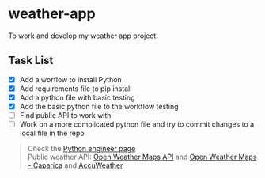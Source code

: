 # weather-app
To work and develop my weather app project. 

## Task List
- [x] Add a worflow to install Python
- [x] Add requirements file to pip install
- [x] Add a python file with basic testing
- [x] Add the basic python file to the workflow testing
- [ ] Find public API to work with
- [ ] Work on a more complicated python file and try to commit changes to a local file in the repo

> Check the [Python engineer page](https://www.python-engineer.com/posts/run-python-github-actions/)  
> Public weather API: [Open Weather Maps API](https://openweathermap.org/api/one-call-3#how) and [Open Weather Maps - Caparica](https://openweathermap.org/city/8013114) and [AccuWeather](https://developer.accuweather.com/packages)
